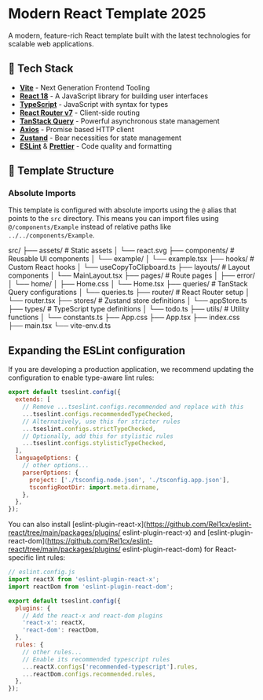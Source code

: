 # Modern React Template 2025

A modern, feature-rich React template built with the latest technologies for scalable web applications.

## 🚀 Tech Stack

- **[Vite](https://vitejs.dev/)** - Next Generation Frontend Tooling
- **[React 18](https://react.dev/)** - A JavaScript library for building user interfaces
- **[TypeScript](https://www.typescriptlang.org/)** - JavaScript with syntax for types
- **[React Router v7](https://reactrouter.com/)** - Client-side routing
- **[TanStack Query](https://tanstack.com/query)** - Powerful asynchronous state management
- **[Axios](https://axios-http.com/)** - Promise based HTTP client
- **[Zustand](https://zustand-demo.pmnd.rs/)** - Bear necessities for state management
- **[ESLint](https://eslint.org/)** & **[Prettier](https://prettier.io/)** - Code quality and formatting

## 📁 Template Structure

### Absolute Imports

This template is configured with absolute imports using the `@` alias that points to the `src` directory.
This means you can import files using `@/components/Example` instead of relative paths like `../../components/Example`.

src/
├── assets/ # Static assets
│ └── react.svg
├── components/ # Reusable UI components
│ └── example/
│ └── example.tsx
├── hooks/ # Custom React hooks
│ └── useCopyToClipboard.ts
├── layouts/ # Layout components
│ └── MainLayout.tsx
├── pages/ # Route pages
│ ├── error/
│ └── home/
│ ├── Home.css
│ └── Home.tsx
├── queries/ # TanStack Query configurations
│ └── queries.ts
├── router/ # React Router setup
│ └── router.tsx
├── stores/ # Zustand store definitions
│ └── appStore.ts
├── types/ # TypeScript type definitions
│ └── todo.ts
├── utils/ # Utility functions
│ └── constants.ts
├── App.css
├── App.tsx
├── index.css
├── main.tsx
└── vite-env.d.ts

## Expanding the ESLint configuration

If you are developing a production application, we recommend updating the configuration to enable type-aware lint rules:

```js
export default tseslint.config({
  extends: [
    // Remove ...tseslint.configs.recommended and replace with this
    ...tseslint.configs.recommendedTypeChecked,
    // Alternatively, use this for stricter rules
    ...tseslint.configs.strictTypeChecked,
    // Optionally, add this for stylistic rules
    ...tseslint.configs.stylisticTypeChecked,
  ],
  languageOptions: {
    // other options...
    parserOptions: {
      project: ['./tsconfig.node.json', './tsconfig.app.json'],
      tsconfigRootDir: import.meta.dirname,
    },
  },
});
```

You can also install [eslint-plugin-react-x](https://github.com/Rel1cx/eslint-react/tree/main/packages/plugins/
eslint-plugin-react-x) and [eslint-plugin-react-dom](https://github.com/Rel1cx/eslint-react/tree/main/packages/plugins/
eslint-plugin-react-dom) for React-specific lint rules:

```js
// eslint.config.js
import reactX from 'eslint-plugin-react-x';
import reactDom from 'eslint-plugin-react-dom';

export default tseslint.config({
  plugins: {
    // Add the react-x and react-dom plugins
    'react-x': reactX,
    'react-dom': reactDom,
  },
  rules: {
    // other rules...
    // Enable its recommended typescript rules
    ...reactX.configs['recommended-typescript'].rules,
    ...reactDom.configs.recommended.rules,
  },
});
```
